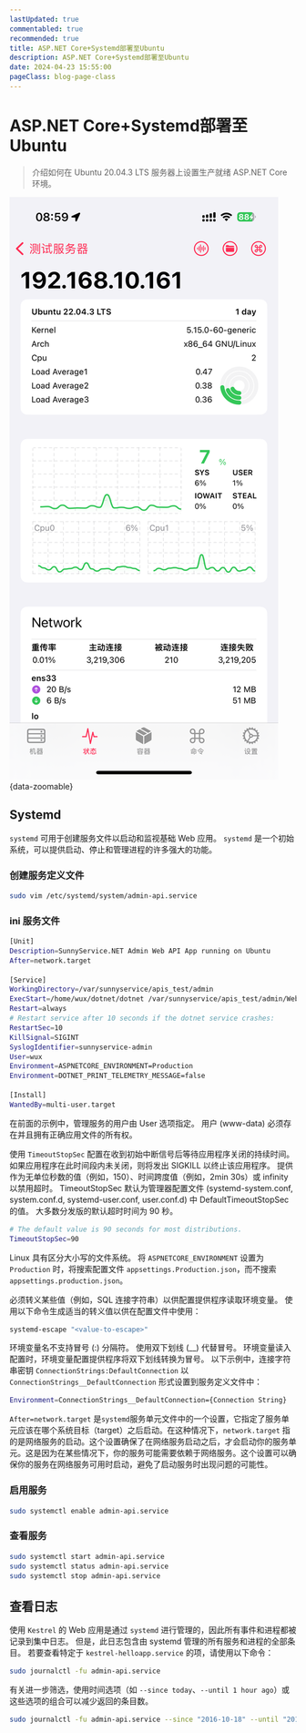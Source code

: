 ```yaml
---
lastUpdated: true
commentabled: true
recommended: true
title: ASP.NET Core+Systemd部署至Ubuntu
description: ASP.NET Core+Systemd部署至Ubuntu
date: 2024-04-23 15:55:00
pageClass: blog-page-class
---
```


# ASP.NET Core+Systemd部署至Ubuntu #

> 介绍如何在 Ubuntu 20.04.3 LTS 服务器上设置生产就绪 ASP.NET Core 环境。

![服务器预览图](../../public/images/cmono-IMG_0876.png){data-zoomable}

## Systemd ##

`systemd` 可用于创建服务文件以启动和监视基础 Web 应用。 `systemd` 是一个初始系统，可以提供启动、停止和管理进程的许多强大的功能。

### 创建服务定义文件 ###

```bash
sudo vim /etc/systemd/system/admin-api.service
```

### ini 服务文件 ###

```bash
[Unit]
Description=SunnyService.NET Admin Web API App running on Ubuntu
After=network.target

[Service]
WorkingDirectory=/var/sunnyservice/apis_test/admin
ExecStart=/home/wux/dotnet/dotnet /var/sunnyservice/apis_test/admin/WebAPI.dll
Restart=always
# Restart service after 10 seconds if the dotnet service crashes:
RestartSec=10
KillSignal=SIGINT
SyslogIdentifier=sunnyservice-admin
User=wux
Environment=ASPNETCORE_ENVIRONMENT=Production
Environment=DOTNET_PRINT_TELEMETRY_MESSAGE=false

[Install]
WantedBy=multi-user.target
```

在前面的示例中，管理服务的用户由 User 选项指定。 用户 (www-data) 必须存在并且拥有正确应用文件的所有权。

使用 `TimeoutStopSec` 配置在收到初始中断信号后等待应用程序关闭的持续时间。 如果应用程序在此时间段内未关闭，则将发出 SIGKILL 以终止该应用程序。 提供作为无单位秒数的值（例如，150）、时间跨度值（例如，2min 30s）或 infinity 以禁用超时。 TimeoutStopSec 默认为管理器配置文件 (systemd-system.conf, system.conf.d, systemd-user.conf, user.conf.d) 中 DefaultTimeoutStopSec 的值。 大多数分发版的默认超时时间为 90 秒。

```bash
# The default value is 90 seconds for most distributions.
TimeoutStopSec=90
```

Linux 具有区分大小写的文件系统。 将 `ASPNETCORE_ENVIRONMENT` 设置为 `Production` 时，将搜索配置文件 `appsettings.Production.json`，而不搜索 `appsettings.production.json`。

必须转义某些值（例如，SQL 连接字符串）以供配置提供程序读取环境变量。 使用以下命令生成适当的转义值以供在配置文件中使用：

```bash
systemd-escape "<value-to-escape>"
```

环境变量名不支持冒号 (:) 分隔符。 使用双下划线 (__) 代替冒号。 环境变量读入配置时，环境变量配置提供程序将双下划线转换为冒号。 以下示例中，连接字符串密钥 `ConnectionStrings:DefaultConnection` 以 `ConnectionStrings__DefaultConnection` 形式设置到服务定义文件中：

```bash
Environment=ConnectionStrings__DefaultConnection={Connection String}
```

`After=network.target` 是`systemd`服务单元文件中的一个设置，它指定了服务单元应该在哪个系统目标（target）之后启动。在这种情况下，`network.target` 指的是网络服务的启动。这个设置确保了在网络服务启动之后，才会启动你的服务单元。这是因为在某些情况下，你的服务可能需要依赖于网络服务。这个设置可以确保你的服务在网络服务可用时启动，避免了启动服务时出现问题的可能性。

### 启用服务 ###

```bash
sudo systemctl enable admin-api.service
```

### 查看服务 ###

```bash
sudo systemctl start admin-api.service
sudo systemctl status admin-api.service
sudo systemctl stop admin-api.service
```

## 查看日志 ##

使用 `Kestrel` 的 Web 应用是通过 `systemd` 进行管理的，因此所有事件和进程都被记录到集中日志。 但是，此日志包含由 systemd 管理的所有服务和进程的全部条目。 若要查看特定于 `kestrel-helloapp.service` 的项，请使用以下命令：

```bash
sudo journalctl -fu admin-api.service
```

有关进一步筛选，使用时间选项（如 `--since today`、`--until 1 hour ago`）或这些选项的组合可以减少返回的条目数。

```bash
sudo journalctl -fu admin-api.service --since "2016-10-18" --until "2016-10-18 04:00"
```
